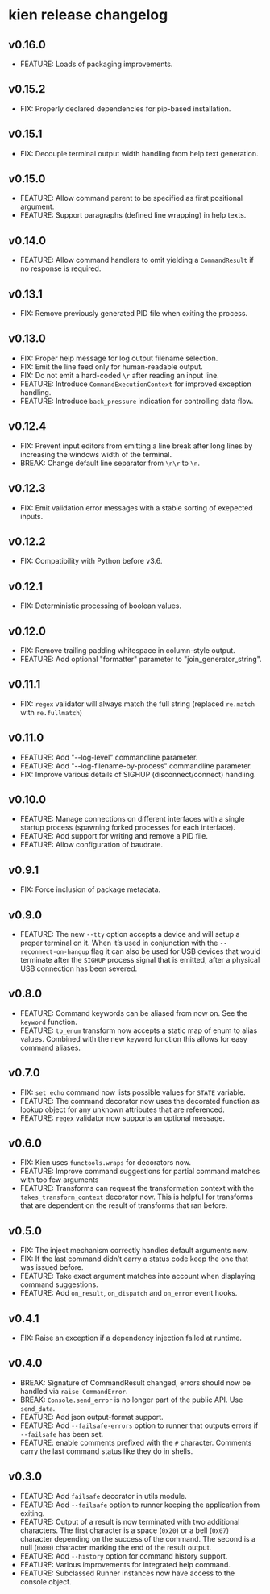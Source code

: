 # kien release changelog

## v0.16.0

* FEATURE: Loads of packaging improvements.


## v0.15.2

* FIX:     Properly declared dependencies for pip-based installation.


## v0.15.1

* FIX:     Decouple terminal output width handling from help text generation.


## v0.15.0

* FEATURE: Allow command parent to be specified as first positional argument.
* FEATURE: Support paragraphs (defined line wrapping) in help texts.


## v0.14.0

* FEATURE: Allow command handlers to omit yielding a `CommandResult` if no response is required.


## v0.13.1

* FIX:     Remove previously generated PID file when exiting the process.


## v0.13.0

* FIX:     Proper help message for log output filename selection.
* FIX:     Emit the line feed only for human-readable output.
* FIX:     Do not emit a hard-coded `\r` after reading an input line.
* FEATURE: Introduce `CommandExecutionContext` for improved exception handling.
* FEATURE: Introduce `back_pressure` indication for controlling data flow.


## v0.12.4

* FIX:     Prevent input editors from emitting a line break after long lines by increasing the
           windows width of the terminal.
* BREAK:   Change default line separator from `\n\r` to `\n`.


## v0.12.3

* FIX:     Emit validation error messages with a stable sorting of exepected inputs.


## v0.12.2

* FIX:     Compatibility with Python before v3.6.


## v0.12.1

* FIX:     Deterministic processing of boolean values.


## v0.12.0

* FIX:     Remove trailing padding whitespace in column-style output.
* FEATURE: Add optional "formatter" parameter to "join_generator_string".


## v0.11.1

* FIX:     `regex` validator will always match the full string
           (replaced `re.match` with `re.fullmatch`)

## v0.11.0

* FEATURE: Add "--log-level" commandline parameter.
* FEATURE: Add "--log-filename-by-process" commandline parameter.
* FIX:     Improve various details of SIGHUP (disconnect/connect) handling.

## v0.10.0

* FEATURE: Manage connections on different interfaces with a single startup process
           (spawning forked processes for each interface).
* FEATURE: Add support for writing and remove a PID file.
* FEATURE: Allow configuration of baudrate.

## v0.9.1

* FIX:     Force inclusion of package metadata.

## v0.9.0

* FEATURE: The new `--tty` option accepts a device and will setup a proper terminal on it.
           When it’s used in conjunction with the `--reconnect-on-hangup` flag it can
           also be used for USB devices that would terminate after the `SIGHUP` process
           signal that is emitted, after a physical USB connection has been severed. 

## v0.8.0

* FEATURE: Command keywords can be aliased from now on. See the `keyword` function.
* FEATURE: `to_enum` transform now accepts a static map of enum to alias values. 
           Combined with the new `keyword` function this allows for easy 
           command aliases.  

## v0.7.0

* FIX:     `set echo` command now lists possible values for `STATE` variable.
* FEATURE: The command decorator now uses the decorated function as lookup object for 
           any unknown attributes that are referenced.
* FEATURE: `regex` validator now supports an optional message.

## v0.6.0

* FIX:     Kien uses `functools.wraps` for decorators now.
* FEATURE: Improve command suggestions for partial command matches with too few arguments
* FEATURE: Transforms can request the transformation context with the `takes_transform_context` 
           decorator now. This is helpful for transforms that are dependent on the result of
           transforms that ran before.

## v0.5.0

* FIX:     The inject mechanism correctly handles default arguments now.
* FIX:     If the last command didn’t carry a status code keep the one that was issued before.
* FEATURE: Take exact argument matches into account when displaying command suggestions.
* FEATURE: Add `on_result`, `on_dispatch` and `on_error` event hooks.

## v0.4.1

* FIX:     Raise an exception if a dependency injection failed at runtime.

## v0.4.0
  
* BREAK:   Signature of CommandResult changed, errors should now be handled 
           via `raise CommandError`.
* BREAK:   `Console.send_error` is no longer part of the public API. Use `send_data`.
* FEATURE: Add json output-format support.
* FEATURE: Add `--failsafe-errors` option to runner that outputs errors
           if `--failsafe` has been set.
* FEATURE: enable comments prefixed with the `#` character. Comments carry the last 
           command status like they do in shells.

## v0.3.0
  
* FEATURE: Add `failsafe` decorator in utils module.
* FEATURE: Add `--failsafe` option to runner keeping the application from exiting.
* FEATURE: Output of a result is now terminated with two additional characters.
           The first character is a space (`0x20`) or a bell (`0x07`) character depending
           on the success of the command. The second is a null (`0x00`) character marking
           the end of the result output.
* FEATURE: Add `--history` option for command history support.
* FEATURE: Various improvements for integrated help command.
* FEATURE: Subclassed Runner instances now have access to the console object.

